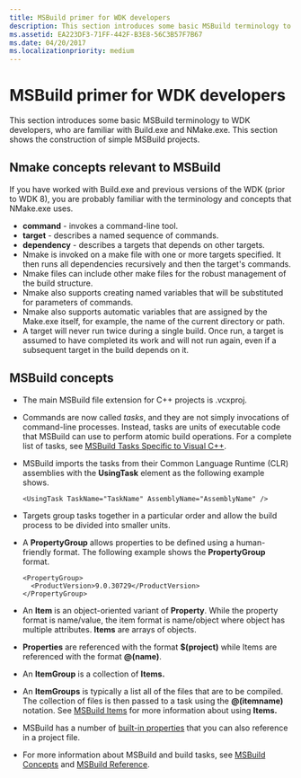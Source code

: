```yaml
---
title: MSBuild primer for WDK developers
description: This section introduces some basic MSBuild terminology to WDK developers, who are familiar with Build.exe and NMake.exe. This section shows the construction of simple MSBuild projects.
ms.assetid: EA223DF3-71FF-442F-B3E8-56C3B57F7B67
ms.date: 04/20/2017
ms.localizationpriority: medium
---
```


# MSBuild primer for WDK developers


This section introduces some basic MSBuild terminology to WDK developers, who are familiar with Build.exe and NMake.exe. This section shows the construction of simple MSBuild projects.

## <span id="Nmake_concepts_relevant_to_MSBuild"></span><span id="nmake_concepts_relevant_to_msbuild"></span><span id="NMAKE_CONCEPTS_RELEVANT_TO_MSBUILD"></span>Nmake concepts relevant to MSBuild


If you have worked with Build.exe and previous versions of the WDK (prior to WDK 8), you are probably familiar with the terminology and concepts that NMake.exe uses.

-   **command** - invokes a command-line tool.
-   **target** - describes a named sequence of commands.
-   **dependency** - describes a targets that depends on other targets.
-   Nmake is invoked on a make file with one or more targets specified. It then runs all dependencies recursively and then the target's commands.
-   Nmake files can include other make files for the robust management of the build structure.
-   Nmake also supports creating named variables that will be substituted for parameters of commands.
-   Nmake also supports automatic variables that are assigned by the Make.exe itself, for example, the name of the current directory or path.
-   A target will never run twice during a single build. Once run, a target is assumed to have completed its work and will not run again, even if a subsequent target in the build depends on it.

## <span id="MSBuild_concepts_"></span><span id="msbuild_concepts_"></span><span id="MSBUILD_CONCEPTS_"></span>MSBuild concepts


-   The main MSBuild file extension for C++ projects is .vcxproj.
-   Commands are now called *tasks*, and they are not simply invocations of command-line processes. Instead, tasks are units of executable code that MSBuild can use to perform atomic build operations. For a complete list of tasks, see [MSBuild Tasks Specific to Visual C++](/visualstudio/msbuild/msbuild-tasks-specific-to-visual-cpp).
-   MSBuild imports the tasks from their Common Language Runtime (CLR) assemblies with the **UsingTask** element as the following example shows.
    ```
    <UsingTask TaskName="TaskName" AssemblyName="AssemblyName" />
    ```

-   Targets group tasks together in a particular order and allow the build process to be divided into smaller units.
-   A **PropertyGroup** allows properties to be defined using a human-friendly format. The following example shows the **PropertyGroup** format.
    ```
    <PropertyGroup>
      <ProductVersion>9.0.30729</ProductVersion>
    </PropertyGroup>
    ```

-   An **Item** is an object-oriented variant of **Property**. While the property format is name/value, the item format is name/object where object has multiple attributes. **Items** are arrays of objects.
-   **Properties** are referenced with the format **$(project)** while Items are referenced with the format **@(name)**.
-   An **ItemGroup** is a collection of **Items.**
-   An **ItemGroups** is typically a list all of the files that are to be compiled. The collection of files is then passed to a task using the **@(itemname)** notation. See [MSBuild Items](/visualstudio/msbuild/msbuild-items) for more information about using **Items.**
-   MSBuild has a number of [built-in properties](/visualstudio/msbuild/msbuild-reserved-and-well-known-properties) that you can also reference in a project file.
-   For more information about MSBuild and build tasks, see [MSBuild Concepts](/visualstudio/msbuild/msbuild-concepts) and [MSBuild Reference](/visualstudio/msbuild/msbuild-reference).

 

